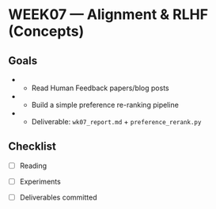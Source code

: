 # WEEK07 — Alignment & RLHF (Concepts)

## Goals
- - Read Human Feedback papers/blog posts
- - Build a simple preference re-ranking pipeline
- - Deliverable: `wk07_report.md` + `preference_rerank.py`

## Checklist
- [ ] Reading
- [ ] Experiments
- [ ] Deliverables committed


